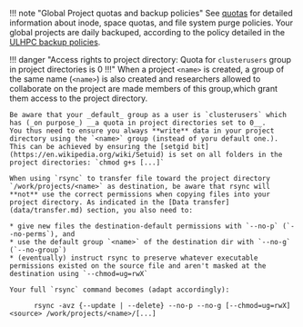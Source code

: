 
!!! note "Global Project quotas and backup policies"
    See [quotas](quotas.md) for detailed information about inode,
    space quotas, and file system purge policies.
    Your global projects are daily backuped, according to the policy detailed in the [ULHPC backup policies](../data/backups.md).

<!--start-warning-clusterusers-->

!!! danger "Access rights to project directory: Quota for `clusterusers` group in project directories is 0 !!!"
    When a project `<name>` is created, a group of the same name (`<name>`) is also created and researchers allowed to collaborate on the project are made members of this group,which grant them access to the project directory.

    Be aware that your _default_ group as a user is `clusterusers` which has (_on purpose_) __a quota in project directories set to 0__.
    You thus need to ensure you always **write** data in your project directory using the `<name>` group (instead of yoru default one.).
    This can be achieved by ensuring the [setgid bit](https://en.wikipedia.org/wiki/Setuid) is set on all folders in the project directories: `chmod g+s [...]`

    When using `rsync` to transfer file toward the project directory `/work/projects/<name>` as destination, be aware that rsync will **not** use the correct permissions when copying files into your project directory. As indicated in the [Data transfer](data/transfer.md) section, you also need to:

    * give new files the destination-default permissions with `--no-p` (`--no-perms`), and
    * use the default group `<name>` of the destination dir with `--no-g` (`--no-group`)
    * (eventually) instruct rsync to preserve whatever executable permissions existed on the source file and aren't masked at the destination using `--chmod=ug=rwX`

    Your full `rsync` command becomes (adapt accordingly):

          rsync -avz {--update | --delete} --no-p --no-g [--chmod=ug=rwX] <source> /work/projects/<name>/[...]

<!--end-warning-clusterusers-->
